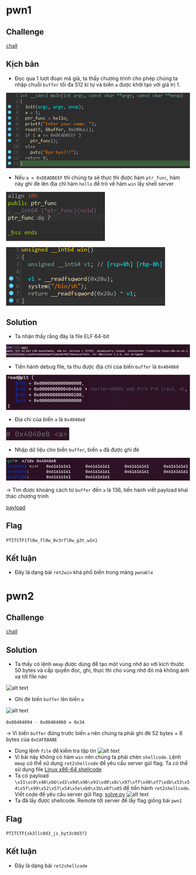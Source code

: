 # pwn1
## Challenge

[chall](https://github.com/nhh9905/CTF/blob/main/PTITCTF%202024/Semi-final/Pwnable/pwn1/player)
## Kịch bản
- Đọc qua 1 lượt đoạn mã giả, ta thấy chương trình cho phép chúng ta nhập chuỗi `buffer` tối đa 512 kí tự và biến `a` được khởi tạo với giá trị 1.

![alt text](https://github.com/nhh9905/CTF/blob/main/PTITCTF%202024/Semi-final/Pwnable/image-1.png)
- Nếu `a = 0xDEADBEEF` thì chúng ta sẽ thực thi được hàm `ptr_func`, hàm này ghi đè lên địa chỉ hàm `hello` để trỏ về hàm `win` lấy shell server

![alt text](https://github.com/nhh9905/CTF/blob/main/PTITCTF%202024/Semi-final/Pwnable/image-2.png)

![alt text](https://github.com/nhh9905/CTF/blob/main/PTITCTF%202024/Semi-final/Pwnable/image-7.png)

## Solution
- Ta nhận thấy rằng đây là file ELF 64-bit

![alt text](https://github.com/nhh9905/CTF/blob/main/PTITCTF%202024/Semi-final/Pwnable/image-3.png)
- Tiến hành debug file, ta thu được địa chỉ của biến `buffer` là `0x404060`

![alt text](https://github.com/nhh9905/CTF/blob/main/PTITCTF%202024/Semi-final/Pwnable/image-4.png)

- Địa chỉ của biến `a` là `0x4040e8`

![alt text](https://github.com/nhh9905/CTF/blob/main/PTITCTF%202024/Semi-final/Pwnable/image-5.png)
- Nhập dữ liệu cho biến `buffer`, biến `a` đã được ghi đè

![alt text](https://github.com/nhh9905/CTF/blob/main/PTITCTF%202024/Semi-final/Pwnable/image-6.png)

-> Tìm được khoảng cách từ `buffer` đến `a` là 136, tiến hành viết payload khai thác chương trình

[payload](https://github.com/nhh9905/CTF/blob/main/PTITCTF%202024/Semi-final/Pwnable/pwn1/solution/solve.py)
## Flag
```PTITCTF{fl0w_fl0w_0v3rfl0w_g3t_w1n}```
## Kết luận
- Đây là dạng bài `ret2win` khá phổ biến trong mảng `pwnable`
# pwn2
## Challenge

[chall](https://github.com/nhh9905/CTF/blob/main/PTITCTF%202024/Semi-final/Pwnable/pwn2/player)
## Solution
- Ta thấy có lệnh `mmap` được dùng để tạo một vùng nhớ ảo với kích thước 50 bytes và cấp quyền đọc, ghi, thực thi cho vùng nhớ đó mà không ánh xạ tới file nào

![alt text](https://github.com/nhh9905/CTF/blob/main/PTITCTF%202024/Semi-final/Pwnable/image-8.png)
- Ghi đè biến `buffer` lên biến `a`

![alt text](https://github.com/nhh9905/CTF/blob/main/PTITCTF%202024/Semi-final/Pwnable/image-9.png)

`0x00404094 - 0x00404060 = 0x34`

-> Vì biến `buffer` đứng trước biến `a` nên chúng ta phải ghi đè 52 bytes + 8 bytes của `0xCAFEBABE`
- Dùng lệnh `file` để kiểm tra tập tin
![alt text](https://github.com/nhh9905/CTF/blob/main/PTITCTF%202024/Semi-final/Pwnable/image-10.png)
- Vì bài này không có hàm `win` nên chúng ta phải chèn `shellcode`. Lệnh `mmap` có thể sử dụng `ret2shellcode` để yêu cầu server gửi flag. Ta có thể sử dụng file [Linux x86-64 shellcode](https://shell-storm.org/shellcode/files/shellcode-806.html)
- Ta có payload `\x31\xc0\x48\xbb\xd1\x9d\x96\x91\xd0\x8c\x97\xff\x48\xf7\xdb\x53\x54\x5f\x99\x52\x57\x54\x5e\xb0\x3b\x0f\x05` để tiến hành `ret2shellcode`. Viết code để yêu cầu server gửi flag: 
[solve.py](https://github.com/nhh9905/CTF/blob/main/PTITCTF%202024/Semi-final/Pwnable/pwn2/solution/solve.py)
![alt text](https://github.com/nhh9905/CTF/blob/main/PTITCTF%202024/Semi-final/Pwnable/image-11.png)
- Ta đã lấy được shellcode. Remote tới server để lấy flag giống bài `pwn1`
## Flag
```PTITCTF{sk3llc0d3_js_byt3c0d3?}```
## Kết luận
- Đây là dạng bài `ret2shellcode`
